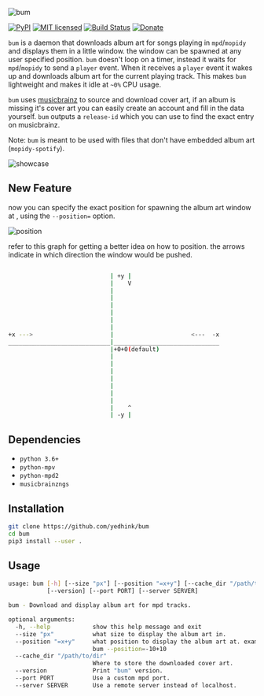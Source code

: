 ![bum](https://imgur.com/MM9xunG.png "🎵 bum")  

[![PyPI](https://img.shields.io/pypi/v/bum.svg)](https://pypi.python.org/pypi/bum/)
[![MIT licensed](https://img.shields.io/badge/license-MIT-blue.svg)](./LICENSE.md)
[![Build Status](https://travis-ci.org/dylanaraps/bum.svg?branch=master)](https://travis-ci.org/dylanaraps/bum)
[![Donate](https://img.shields.io/badge/donate-patreon-yellow.svg)](https://www.patreon.com/dyla)

`bum` is a daemon that downloads album art for songs playing in `mpd`/`mopidy` and displays them in a little window. the window can be spawned at any user specified position.  `bum` doesn't loop on a timer, instead it waits for `mpd`/`mopidy` to send a `player` event. When it receives a `player` event it wakes up and downloads album art for the current playing track. This makes `bum` lightweight and makes it idle at `~0%` CPU usage.

`bum` uses [musicbrainz](https://musicbrainz.org/) to source and download cover art, if an album is missing it's cover art you can easily create an account and fill in the data yourself. `bum` outputs a `release-id` which you can use to find the exact entry on musicbrainz.

Note: `bum` is meant to be used with files that don't have embedded album art (`mopidy-spotify`).  

![showcase](http://i.imgur.com/uKomDoL.gif)

## New Feature

now you can specify the exact position for spawning the album art window at , using the `--position=` option.  

![position](https://github.com/yedhink/bum/blob/displayLocation/logo/bumPosition.gif)  

refer to this graph for getting a better idea on how to position. the arrows indicate in which direction the window would be pushed.  
```bash

                             | +y |
                             |    V
                             |
                             |
                             |
                             |
                             |
                             |
+x --->                      |                      <---  -x
_____________________________|______________________________
                             |+0+0(default)
                             |
                             |
                             |
                             |
                             |
                             |
                             |
                             |    ^
                             | -y |

```

## Dependencies

- `python 3.6+`
- `python-mpv`
- `python-mpd2`
- `musicbrainzngs`


## Installation

```sh
git clone https://github.com/yedhink/bum
cd bum
pip3 install --user .
```


## Usage

```sh
usage: bum [-h] [--size "px"] [--position "=x+y"] [--cache_dir "/path/to/dir"]
           [--version] [--port PORT] [--server SERVER]

bum - Download and display album art for mpd tracks.

optional arguments:
  -h, --help            show this help message and exit
  --size "px"           what size to display the album art in.
  --position "=x+y"     what position to display the album art at. example:
                        bum --position=-10+10
  --cache_dir "/path/to/dir"
                        Where to store the downloaded cover art.
  --version             Print "bum" version.
  --port PORT           Use a custom mpd port.
  --server SERVER       Use a remote server instead of localhost.
```

